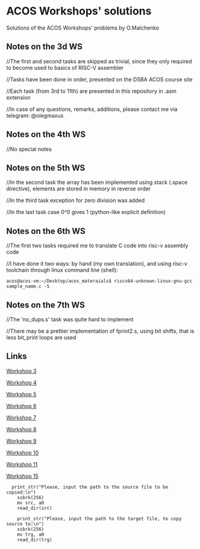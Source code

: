 # ACOS Workshops' solutions
Solutions of the ACOS Workshops' problems by O.Malchenko
## Notes on the 3d WS
//The first and second tasks are skipped as trivial, since they only required to become used to basics of RISC-V assembler

//Tasks have been done in order, presented on the DSBA ACOS course site

//Each task (from 3rd to 11th) are presented in this repository in .asm extension


//In case of any questions, remarks, additions, please contact me via telegram: @olegmaxus
## Notes on the 4th WS
//No special notes
## Notes on the 5th WS
//In the second task the array has been implemented using stack (.space directive), elements are stored in memory in reverse order

//In the third task exception for zero division was added

//In the last task case 0^0 gives 1 (python-like explicit definition)

## Notes on the 6th WS
//The first two tasks required me to translate C code into risc-v assembly code

//I have done it two ways: by hand (my own translation), and using risc-v toolchain through linux command line (shell):
```console
acos@acos-vm:~/Desktop/acos_materaials$ riscv64-unknown-linux-gnu-gcc sample_name.c -S
```

## Notes on the 7th WS
//The 'no_dups.s' task was quite hard to implement

//There may be a prettier implementation of fprint2.s, using bit shifts, that is less bit_print loops are used

## Links
[Workshop 3](https://andrewt0301.github.io/hse-acos-course/part1ca/03_CPU/lecture.html)

[Workshop 4](https://andrewt0301.github.io/hse-acos-course/part1ca/04_Instructions/lecture.html)

[Workshop 5](https://andrewt0301.github.io/hse-acos-course/part1ca/05_MacrosBranchesArrays/lecture.html)

[Workshop 6](https://andrewt0301.github.io/hse-acos-course/part1ca/06_CallStack/lecture.html)

[Workshop 7](https://andrewt0301.github.io/hse-acos-course/part1ca/07_FP/lecture.html)

[Workshop 8](https://andrewt0301.github.io/hse-acos-course/part1ca/08_MMIO/lecture.html)

[Workshop 9](https://andrewt0301.github.io/hse-acos-course/part1ca/09_Pipeline/lecture.html)

[Workshop 10](https://andrewt0301.github.io/hse-acos-course/part1ca/10_Exceptions/lecture.html)

[Workshop 11](https://andrewt0301.github.io/hse-acos-course/part1ca/11_Caches/lecture.html)

[Workshop 15](https://andrewt0301.github.io/hse-acos-course/part1ca/15_Optimize/lecture.html)

``` assembly
  print_str("Please, input the path to the source file to be copied:\n")
	ssbrk(256)
	mv src, a0
	read_dir(src)

	print_str("Please, input the path to the target file, to copy source to:\n")
	ssbrk(256)
	mv trg, a0
	read_dir(trg)
```
